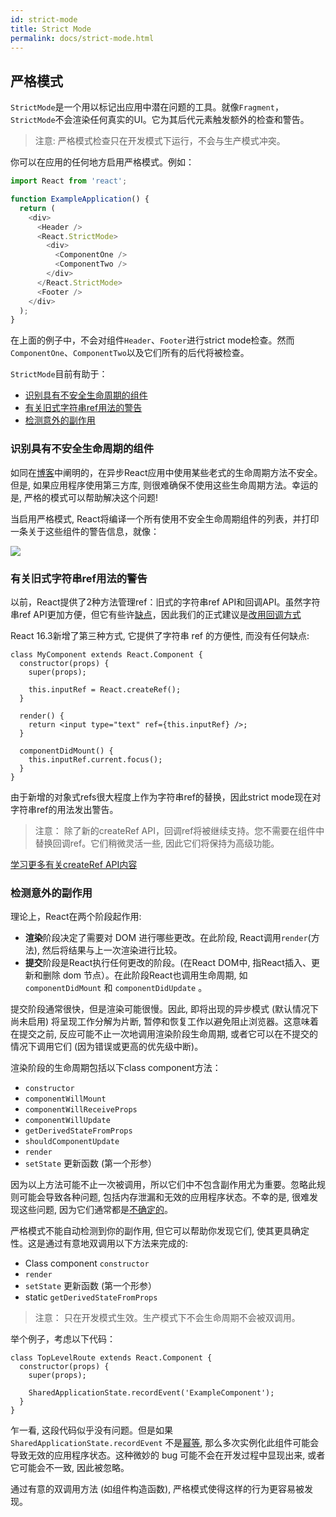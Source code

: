 ```yaml
---
id: strict-mode
title: Strict Mode
permalink: docs/strict-mode.html
---
```


## 严格模式
`StrictMode`是一个用以标记出应用中潜在问题的工具。就像`Fragment`，`StrictMode`不会渲染任何真实的UI。它为其后代元素触发额外的检查和警告。

> 注意:
> 严格模式检查只在开发模式下运行，不会与生产模式冲突。

你可以在应用的任何地方启用严格模式。例如：

```js
import React from 'react';

function ExampleApplication() {
  return (
    <div>
      <Header />
      <React.StrictMode>
        <div>
          <ComponentOne />
          <ComponentTwo />
        </div>
      </React.StrictMode>
      <Footer />
    </div>
  );
}
```

在上面的例子中，不会对组件`Header`、`Footer`进行strict mode检查。然而`ComponentOne`、`ComponentTwo`以及它们所有的后代将被检查。

`StrictMode`目前有助于：
- [识别具有不安全生命周期的组件](#识别具有不安全生命周期的组件)
- [有关旧式字符串ref用法的警告](#有关旧式字符串ref用法的警告)
- [检测意外的副作用](#检测意外的副作用)

### 识别具有不安全生命周期的组件
如同在[博客](https://reactjs.org/blog/2018/03/27/update-on-async-rendering.html)中阐明的，在异步React应用中使用某些老式的生命周期方法不安全。但是, 如果应用程序使用第三方库, 则很难确保不使用这些生命周期方法。幸运的是, 严格的模式可以帮助解决这个问题!

当启用严格模式, React将编译一个所有使用不安全生命周期组件的列表，并打印一条关于这些组件的警告信息，就像：

![](https://reactjs.org/static/strict-mode-unsafe-lifecycles-warning-e4fdbff774b356881123e69ad88eda88-2535d.png)

### 有关旧式字符串ref用法的警告
以前，React提供了2种方法管理ref：旧式的字符串ref API和回调API。虽然字符串ref API更加方便，但它有些许[缺点](https://github.com/facebook/react/issues/1373)，因此我们的正式建议是[改用回调方式](https://doc.react-china.org/docs/refs-and-the-dom.html#%E6%97%A7%E7%89%88-api%EF%BC%9Astring-%E7%B1%BB%E5%9E%8B%E7%9A%84-refs)

React 16.3新增了第三种方式, 它提供了字符串 ref 的方便性, 而没有任何缺点:
```JS
class MyComponent extends React.Component {
  constructor(props) {
    super(props);

    this.inputRef = React.createRef();
  }

  render() {
    return <input type="text" ref={this.inputRef} />;
  }

  componentDidMount() {
    this.inputRef.current.focus();
  }
}
```
由于新增的对象式refs很大程度上作为字符串ref的替换，因此strict mode现在对字符串ref的用法发出警告。

> 注意：
> 除了新的createRef API，回调ref将被继续支持。您不需要在组件中替换回调ref。它们稍微灵活一些, 因此它们将保持为高级功能。

[学习更多有关createRef API内容](https://doc.react-china.org/docs/refs-and-the-dom.html)

### 检测意外的副作用
理论上，React在两个阶段起作用:
- **渲染**阶段决定了需要对 DOM 进行哪些更改。在此阶段, React调用`render`(方法), 然后将结果与上一次渲染进行比较。
- **提交**阶段是React执行任何更改的阶段。(在React DOM中, 指React插入、更新和删除 dom 节点）。在此阶段React也调用生命周期, 如 `componentDidMount` 和 `componentDidUpdate` 。

提交阶段通常很快，但是渲染可能很慢。因此, 即将出现的异步模式 (默认情况下尚未启用) 将呈现工作分解为片断, 暂停和恢复工作以避免阻止浏览器。这意味着在提交之前, 反应可能不止一次地调用渲染阶段生命周期, 或者它可以在不提交的情况下调用它们 (因为错误或更高的优先级中断)。

渲染阶段的生命周期包括以下class component方法：
- `constructor`
- `componentWillMount`
- `componentWillReceiveProps`
- `componentWillUpdate`
- `getDerivedStateFromProps`
- `shouldComponentUpdate`
-  `render`
-  `setState` 更新函数 (第一个形参）

因为以上方法可能不止一次被调用，所以它们中不包含副作用尤为重要。忽略此规则可能会导致各种问题, 包括内存泄漏和无效的应用程序状态。不幸的是, 很难发现这些问题, 因为它们通常都是[不确定的](https://en.wikipedia.org/wiki/Deterministic_algorithm)。

严格模式不能自动检测到你的副作用, 但它可以帮助你发现它们, 使其更具确定性。这是通过有意地双调用以下方法来完成的:

- Class component `constructor`
- `render`
- `setState` 更新函数 (第一个形参）
-  static `getDerivedStateFromProps`

> 注意：
> 只在开发模式生效。生产模式下不会生命周期不会被双调用。

举个例子，考虑以下代码：

```JS
class TopLevelRoute extends React.Component {
  constructor(props) {
    super(props);

    SharedApplicationState.recordEvent('ExampleComponent');
  }
}
```
乍一看, 这段代码似乎没有问题。但是如果 `SharedApplicationState.recordEvent` 不是[幂等](https://en.wikipedia.org/wiki/Idempotence#Computer_science_meaning), 那么多次实例化此组件可能会导致无效的应用程序状态。这种微妙的 bug 可能不会在开发过程中显现出来, 或者它可能会不一致, 因此被忽略。

通过有意的双调用方法 (如组件构造函数), 严格模式使得这样的行为更容易被发现。

